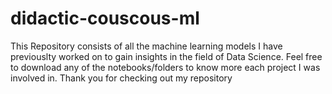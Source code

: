 # didactic-couscous-ml
This Repository consists of all the machine learning models I have previouslty worked on to gain insights in the field of Data Science. Feel free to download any of the notebooks/folders to know more each project I was involved in. Thank you for checking out my repository
